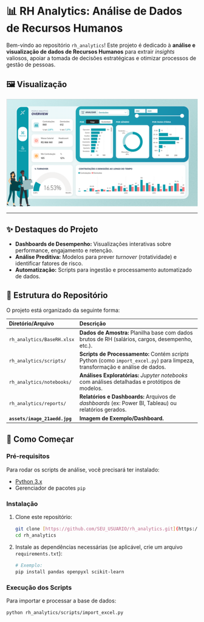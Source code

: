 # 📊 RH Analytics: Análise de Dados de Recursos Humanos

Bem-vindo ao repositório `rh_analytics`! Este projeto é dedicado à **análise e visualização de dados de Recursos Humanos** para extrair *insights* valiosos, apoiar a tomada de decisões estratégicas e otimizar processos de gestão de pessoas.

## 🖼️ Visualização

![Dashboard de Análise de RH](/rh_analytics/assets/Projeto.png)

---

## ✨ Destaques do Projeto

* **Dashboards de Desempenho:** Visualizações interativas sobre performance, engajamento e retenção.
* **Análise Preditiva:** Modelos para prever *turnover* (rotatividade) e identificar fatores de risco.
* **Automatização:** Scripts para ingestão e processamento automatizado de dados.

## 📁 Estrutura do Repositório

O projeto está organizado da seguinte forma:

| Diretório/Arquivo | Descrição |
| :--- | :--- |
| `rh_analytics/BaseRH.xlsx` | **Dados de Amostra:** Planilha base com dados brutos de RH (salários, cargos, desempenho, etc.). |
| `rh_analytics/scripts/` | **Scripts de Processamento:** Contém *scripts* Python (como `import_excel.py`) para limpeza, transformação e análise de dados. |
| `rh_analytics/notebooks/` | **Análises Exploratórias:** *Jupyter notebooks* com análises detalhadas e protótipos de modelos. |
| `rh_analytics/reports/` | **Relatórios e Dashboards:** Arquivos de *dashboards* (ex: Power BI, Tableau) ou relatórios gerados. |
| **`assets/image_21aedd.jpg`** | **Imagem de Exemplo/Dashboard.** |

## 🚀 Como Começar

### Pré-requisitos

Para rodar os scripts de análise, você precisará ter instalado:

* [Python 3.x](https://www.python.org/downloads/)
* Gerenciador de pacotes `pip`

### Instalação

1.  Clone este repositório:
    ```bash
    git clone [https://github.com/SEU_USUARIO/rh_analytics.git](https://github.com/SEU_USUARIO/rh_analytics.git)
    cd rh_analytics
    ```
2.  Instale as dependências necessárias (se aplicável, crie um arquivo `requirements.txt`):
    ```bash
    # Exemplo:
    pip install pandas openpyxl scikit-learn
    ```

### Execução dos Scripts

Para importar e processar a base de dados:

```bash
python rh_analytics/scripts/import_excel.py